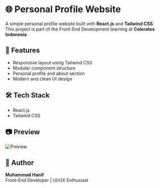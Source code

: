 # 🌐 Personal Profile Website

A simple personal profile website built with **React.js** and **Tailwind CSS**.  
This project is part of the Front-End Development learning at **Celerates Indonesia**.


## 🚀 Features
- Responsive layout using Tailwind CSS  
- Modular component structure  
- Personal profile and about section  
- Modern and clean UI design  


## 🛠️ Tech Stack
- React.js  
- Tailwind CSS  


## 📷 Preview
![Preview](./src/assets/images/profile.jpg)


## 👤 Author
**Muhammad Hanif**  
Front-End Developer | UI/UX Enthusiast  
